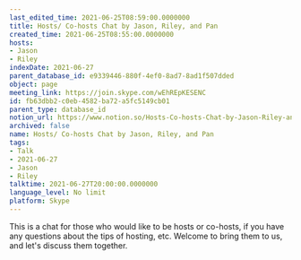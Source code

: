 ```yaml
---
last_edited_time: 2021-06-25T08:59:00.0000000
title: Hosts/ Co-hosts Chat by Jason, Riley, and Pan
created_time: 2021-06-25T08:55:00.0000000
hosts:
- Jason
- Riley
indexDate: 2021-06-27
parent_database_id: e9339446-880f-4ef0-8ad7-8ad1f507dded
object: page
meeting_link: https://join.skype.com/wEhREpKESENC
id: fb63dbb2-c0eb-4582-ba72-a5fc5149cb01
parent_type: database_id
notion_url: https://www.notion.so/Hosts-Co-hosts-Chat-by-Jason-Riley-and-Pan-fb63dbb2c0eb4582ba72a5fc5149cb01
archived: false
name: Hosts/ Co-hosts Chat by Jason, Riley, and Pan
tags:
- Talk
- 2021-06-27
- Jason
- Riley
talktime: 2021-06-27T20:00:00.0000000
language_level: No limit
platform: Skype
---
```


This is a chat for those who would like to be hosts or co-hosts, if you have any questions about the tips of hosting, etc. Welcome to bring them to us, and let's discuss them together.

